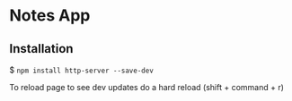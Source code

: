# Notes App

## Installation
$ ```npm install http-server --save-dev```

To reload page to see dev updates do a hard reload (shift + command + r)
